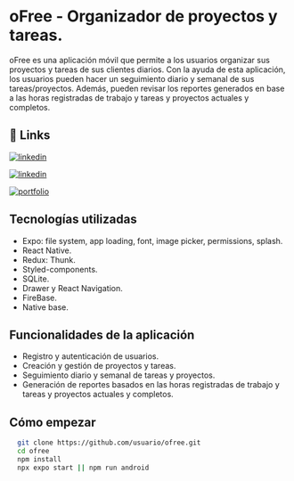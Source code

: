 # oFree - Organizador de proyectos y tareas.

oFree es una aplicación móvil que permite a los usuarios organizar sus proyectos y tareas de sus clientes diarios. Con la ayuda de esta aplicación, los usuarios pueden hacer un seguimiento diario y semanal de sus tareas/proyectos. Además, pueden revisar los reportes generados en base a las horas registradas de trabajo y tareas y proyectos actuales y completos.

## 🔗 Links
[![linkedin](https://img.shields.io/badge/desarrollador:_nicolas_mauna-0077B5?style=for-the-badge&logo=linkedin&logoColor=white)](https://www.linkedin.com/in/https://www.linkedin.com/in/nicolasmauna/)

[![linkedin](https://img.shields.io/badge/diseñadora:_Georgina_Mauna-0077B5?style=for-the-badge&logo=linkedin&logoColor=white)](https://www.linkedin.com/in/georgina-mauna/)

[![portfolio](https://img.shields.io/badge/Diseño_Y_DEMO-1769FF?style=for-the-badge&logo=behance&logoColor=white)](https://www.behance.net/tu_usuario)


## Tecnologías utilizadas

- Expo: file system, app loading, font, image picker, permissions, splash.
- React Native.
- Redux: Thunk.
- Styled-components.
- SQLite.
- Drawer y React Navigation.
- FireBase.
- Native base.


## Funcionalidades de la aplicación

- Registro y autenticación de usuarios.
- Creación y gestión de proyectos y tareas.
- Seguimiento diario y semanal de tareas y proyectos.
- Generación de reportes basados en las horas registradas de trabajo y tareas y proyectos actuales y completos.

## Cómo empezar

```bash
  git clone https://github.com/usuario/ofree.git
  cd ofree
  npm install
  npx expo start || npm run android
```